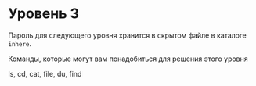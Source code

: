 # Уровень 3 

Пароль для следующего уровня хранится в скрытом файле в каталоге ```inhere```.

Команды, которые могут вам понадобиться для решения этого уровня

ls, cd, cat, file, du, find
